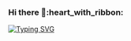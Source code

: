 ### Hi there 👋:heart_with_ribbon:
[![Typing SVG](https://readme-typing-svg.demolab.com?font=Fira+Code&size=25&pause=1000&background=4607FF00&random=false&width=435&lines=Hello%2C;I'm+Alamin+Ahmed+Abrar;A+full+stuck+web+developer;WordPress+web+Designer;And+Elementor+Expert)](https://git.io/typing-svg)
<!--
**alamin-ahmed-abrar/alamin-ahmed-abrar** is a ✨ _special_ ✨ repository because its `README.md` (this file) appears on your GitHub profile.

Here are some ideas to get you started:

###- 🔭 I’m currently working on ...
##- 🌱 I’m currently learning ...
#- 👯 I’m looking to collaborate on ...
- 🤔 I’m looking for help with ...
- 💬 Ask me about ...
- 📫 How to reach me: ...
- 😄 Pronouns: ...
- ⚡ Fun fact: ...
-->
